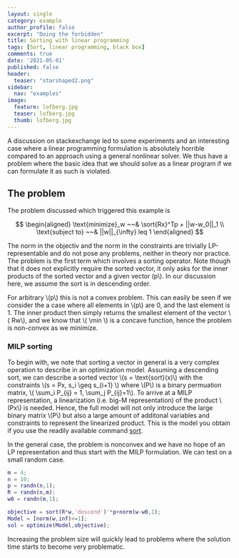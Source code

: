 ```yaml
---
layout: single
category: example
author_profile: false
excerpt: "Doing the forbidden"
title: Sorting with linear programming
tags: [Sort, linear programming, black box]
comments: true
date: '2021-05-01'
published: false
header:
  teaser: "starshaped2.png"
sidebar:
  nav: "examples"
image:
  feature: lofberg.jpg
  teaser: lofberg.jpg
  thumb: lofberg.jpg
---
```


A discussion on stackexchange led to some experiments and an interesting case where a linear programming formulation is absolutely horrible compared to an approach using a general nonlinear solver. We thus have a problem where the basic idea that we should solve as a linear program if we can formulate it as such is violated.


## The problem

The problem discussed which triggered this example is

$$
\begin{aligned}
\text{minimize}_w ~~& \sort{Rx}^Tp + ||w-w_0||_1 \\
\text{subject to} ~~& ||w||_{\infty}  leq 1
\end{aligned}
$$

The norm in the objectiv and the norm in the constraints are trivially LP-representable and do not pose any problems, neither in theory nor practice. The problem is the first term which involves a sorting operator. Note though that it does not explicitly require the sorted vector, it only asks for the inner products of the sorted vector and a given vector \(p\\). In our discussion here, we assume the sort is in descending order.

For arbitrary \\(p\\) this is not a convex problem. This can easily be seen if we consider the a case where all elements in \\(p\\) are 0, and the last element is 1. The inner product then simply returns the smallest element of the vector \\( Rw\\), and we know that \\( \min \\) is a concave function, hence the problem is non-convex as we minimize.

### MILP sorting

To begin with, we note that sorting a vector in general is a very complex operation to describe in an optimization model. Assuming a descending sort, we can describe a sorted vector \\(s = \text{sort}(x)\\) with the constraints \\(s = Px, s_i \geq s_{i+1} \\) where \\(P\\) is a binary permuation matrix, \\( \sum_i P_{ij} = 1, \sum_j P_{ij}=1\\). To arrive at a MILP representation, a linearization (i.e. big-M representation) of the product \\(Px\\) is needed. Hence, the full model will not only introduce the large binary matrix \\(P\\) but also a large amount of additonal variables and constraints to represent the linearized product. This is the model you obtain if you use the readily available command [sort](/command/sort).

In the general case, the problem is nonconvex and we have no hope of an LP representation and thus start with the MILP formulation. We can test on a small random case.

````matlab
m = 4;
n = 10;
p = randn(n,1);
R = randn(n,m);
w0 = randn(m,1);

objective = sort(R*w,'descend')'*p+norm(w-w0,1);
Model = [norm(w,inf)<=1];    
sol = optimize(Model,objective);
````

Increasing the problem size will quickly lead to problems where the solution time starts to become very problematic.





